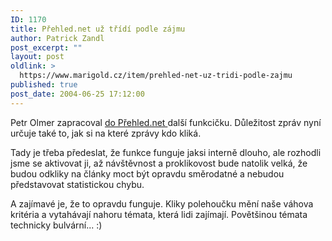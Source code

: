 ```yaml
---
ID: 1170
title: Přehled.net už třídí podle zájmu
author: Patrick Zandl
post_excerpt: ""
layout: post
oldlink: >
  https://www.marigold.cz/item/prehled-net-uz-tridi-podle-zajmu
published: true
post_date: 2004-06-25 17:12:00
---
```

<p>
Petr Olmer zapracoval <a href="http://www.prehled.net/">do Přehled.net </a>další funkcičku. Důležitost zpráv nyní určuje také to, jak si na které zprávy kdo kliká. </p>
<p>
Tady je třeba předeslat, že funkce funguje jaksi interně dlouho, ale rozhodli jsme se aktivovat ji, až návštěvnost a proklikovost bude natolik velká, že budou odkliky na články moct být opravdu směrodatné a nebudou představovat statistickou chybu. </p>
<p>
A zajímavé je, že to opravdu funguje. Kliky polehoučku mění naše váhova kritéria a vytahávají nahoru témata, která lidi zajímají. Povětšinou témata technicky bulvární... :)</p>
